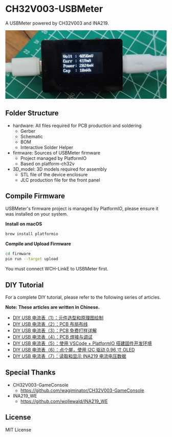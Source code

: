 # CH32V003-USBMeter

A USBMeter powered by CH32V003 and INA219.

<img src="images/diy-usb-meter.jpg?raw=true" alt="diy-usb-meter" style="zoom:50%;" />



## Folder Structure

* hardware: All files required for PCB production and soldering
  * Gerber
  * Schematic
  * BOM
  * Interactive Solder Helper
* firmware: Sources of USBMeter firmware
  * Project managed by PlatformIO
  * Based on platform-ch32v
* 3D_model: 3D models required for assembly
  * STL file of the device enclosure
  * JLC production file for the front panel



## Compile Firmware

USBMeter's firmware project is managed by PlatformIO, please ensure it was installed on your system.

**Install on macOS**

```bash
brew install platformio
```

**Compile and Upload Firmware**

```bash
cd firmware
pio run --target upload
```

You must connect WCH-LinkE to USBMeter first.



## DIY Tutorial

For a complete DIY tutorial, please refer to the following series of articles.

**Note: These articles are written in Chinese.**

- [DIY USB 电流表（1）：元件选型和原理图绘制](https://xujiwei.com/blog/2024/02/diy-usb-meter-schematic/)
- [DIY USB 电流表（2）：PCB 布局布线](https://xujiwei.com/blog/2024/02/diy-usb-meter-pcb-design/)
- [DIY USB 电流表（3）：PCB 免费打样详解](https://xujiwei.com/blog/2024/03/diy-usermeter-order-pcb/)
- [DIY USB 电流表（4）：PCB 焊接与调试](https://xujiwei.com/blog/2024/03/diy-usb-meter-pcb-soldering/)
- [DIY USB 电流表（5）：使用 VSCode + PlatformIO 搭建固件开发环境](https://xujiwei.com/blog/2024/04/diy-usb-meter-setup-fw-dev/)
- [DIY USB 电流表（6）：点个屏，使用 I2C 驱动 0.96 寸 OLED](https://xujiwei.com/blog/2024/04/diy-usb-meter-oled-display/)
- [DIY USB 电流表（7）：读取和显示 INA219 电流电压数据](https://xujiwei.com/blog/2024/04/diy-usb-meter-read-ina219/)



## Special Thanks

* CH32V003-GameConsole
  * https://github.com/wagiminator/CH32V003-GameConsole
* INA219_WE
  * https://github.com/wollewald/INA219_WE



## License

MIT License
